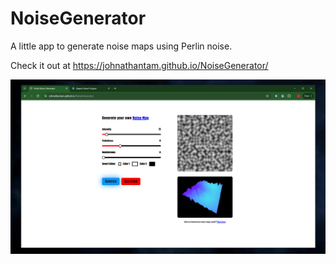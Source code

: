 # NoiseGenerator
A little app to generate noise maps using Perlin noise.

Check it out at https://johnathantam.github.io/NoiseGenerator/

![The Noise Generator Application](https://github.com/johnathantam/NoiseGenerator/blob/main/previewImages/preview.png?raw=true)